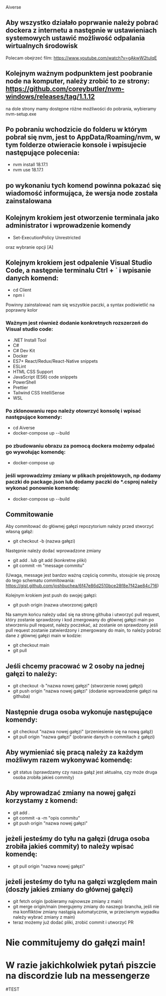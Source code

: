 Aiverse

## Aby wszystko działało poprwanie należy pobrać dockera z internetu a następnie w ustawieniach systemowych ustawić możliwość odpalania wirtualnych środowisk
Polecam obejrzeć film: https://www.youtube.com/watch?v=gAkwW2tuIqE

## Kolejnym ważnym podpunktem jest poobranie node na komputer, należy zrobić to ze strony: https://github.com/coreybutler/nvm-windows/releases/tag/1.1.12
   na dole strony mamy dostępne różne możliwości do pobrania, wybieramy nvm-setup.exe

## Po pobraniu wchodzicie do folderu w którym pobrał się nvm, jest to AppData/Roaming/nvm, w tym folderze otwieracie konsole i wpisujecie następujące polecenia:
 - nvm install 18.17.1
 - nvm use 18.17.1
   
## po wykonaniu tych komend powinna pokazać się wiadomość informująca, że wersja node została zainstalowana
## Kolejnym krokiem jest otworzenie terminala jako administrator i wprowadzenie komendy
 - Set-ExecutionPolicy Unrestricted
   
oraz wybranie opcji [A]

## Kolejnym krokiem jest odpalenie Visual Studio Code, a następnie terminalu Ctrl + ` i wpisanie danych komend:
 - cd Client
 - npm i

Powinny zainstalować nam się wszystkie paczki, a syntax podświetlić na poprawny kolor


### Ważnym jest również dodanie konkretnych rozszerzeń do Visual studio code:
 - .NET Install Tool
 - C#
 - C# Dev Kit
 - Docker
 - ES7+ React/Redux/React-Native snippets
 - ESLint
 - HTML CSS Support
 - JavaScript (ES6) code snippets
 - PowerShell
 - Prettier
 - Tailwind CSS IntelliSense
 - WSL


### Po zklonowaniu repo należy otowrzyć konsolę i wpisać następujące komendy:

 - cd Aiverse
 - docker-compose up --build

### po zbudowaniu obrazu za pomocą dockera możemy odpalać go wywołując komendę:
 - docker-compose up

### jeśli wprowadzimy zmiany w plikach projektowych, np dodamy paczki do package.json lub dodamy paczki do *.csproj należy wykonać ponownie komendę:
 - docker-compose up --build

## Commitowanie

Aby commitować do głównej gałęzi repozytorium należy przed stworzyć własną gałąź:
 - git checkout -b (nazwa gałęzi)

Następnie należy dodać wprowadzone zmiany
 - git add . lub git add (konkretne pliki)
 - git commit -m "message commitu"

(Uwaga, message jest bardzo ważną częścią commitu, stosujcie się proszę do tego schematu commitowania: https://gist.github.com/joshbuchea/6f47e86d2510bce28f8e7f42ae84c716)

Kolejnym krokiem jest push do swojej gałęzi:
 - git push origin (nazwa utworzonej gałęzi)

Na samym końcu należy udać się na stronę githuba i utworzyć pull request, który zostanie sprawdzony i kod zmergowany do głównej gałęzi main
po stworzeniu pull request, należy poczekać, aż zostanie on sprawdzony
jeśli pull request zostanie zatwierdzony i zmergowany do main, to należy pobrać dane z głównej gałęzi main w kodzie:

- git checkout main
- git pull

## Jeśli chcemy pracować w 2 osoby na jednej gałęzi to należy:

- git checkout -b "nazwa nowej gałęzi" (stworzenie nowej gałęzi)
- git push origin "nazwa nowej gałęzi" (dodanie wprowadzenie gałęzi na githuba)

## Następnie druga osoba wykonuje następujące komendy:
- git checkout "nazwa nowej gałęzi" (przeniesienie się na nową gałąź)
- git pull origin "nazwa gałęzi" (pobranie danych o commitach z gałęzi)

## Aby wymieniać się pracą należy za każdym możliwym razem wykonywać komendę:
- git status (sprawdzamy czy nasza gałąź jest aktualna, czy może druga osoba zrobiła jakieś commity)

## Aby wprowadzać zmiany na nowej gałęzi korzystamy z komend:
- git add .
- git commit -a -m "opis commitu"
- git push origin "nazwa nowej gałęzi"
  
## jeżeli jesteśmy do tyłu na gałęzi (druga osoba zrobiła jakieś commity) to należy wpisać komendę:
- git pull origin "nazwa nowej gałęzi"

## jeżeli jesteśmy do tyłu na gałęzi względem main (doszły jakieś zmiany do głównej gałęzi)
- git fetch origin (pobieramy najnowsze zmiany z main)
- git merge origin/main (mergujemy zmiany do naszego brancha, jeśli nie ma konfliktów zmiany nastąpią automatycznie, w przeciwnym wypadku należy wybrać zmiany z main)
- teraz możemy już dodać pliki, zrobić commit i utworzyć PR
  
# Nie commitujemy do gałęzi main!

# W razie jakichkolwiek pytań piszcie na discordzie lub na messengerze

#TEST

